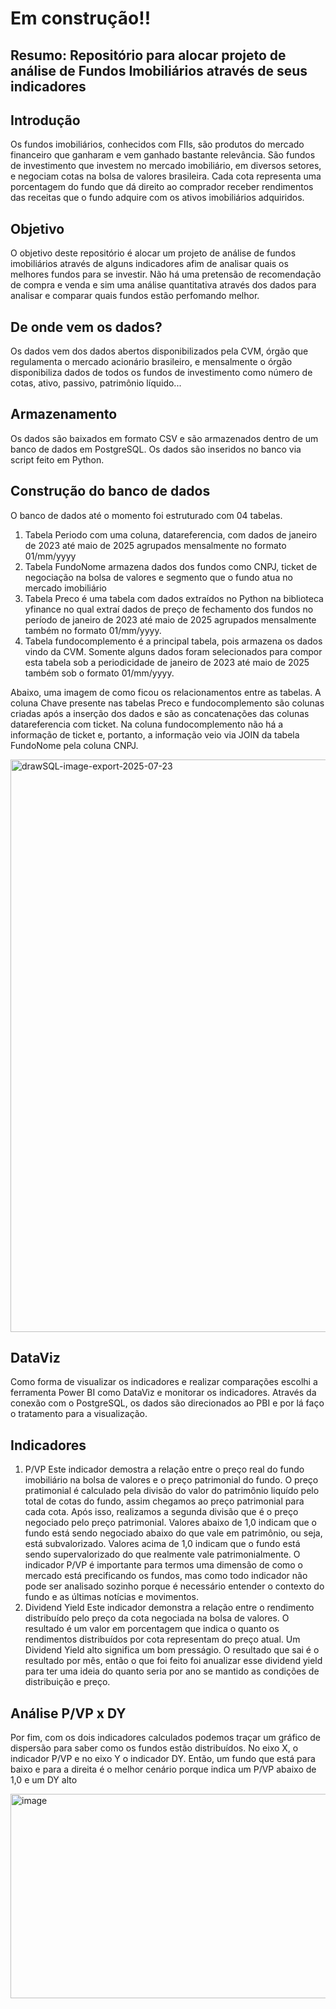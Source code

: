 # Em construção!!
## Resumo: Repositório para alocar projeto de análise de Fundos Imobiliários através de seus indicadores

## Introdução
Os fundos imobiliários, conhecidos com FIIs, são produtos do mercado financeiro que ganharam e vem ganhado bastante relevância. São fundos de investimento que investem no mercado imobiliário, em diversos setores, e negociam cotas na bolsa de valores brasileira. Cada cota representa uma porcentagem do fundo que dá direito ao comprador receber rendimentos das receitas que o fundo adquire com os ativos imobiliários adquiridos.

## Objetivo

O objetivo deste repositório é alocar um projeto de análise de fundos imobiliários através de alguns indicadores afim de analisar quais os melhores fundos para se investir. Não há uma pretensão de recomendação de compra e venda e sim uma análise quantitativa através dos dados para analisar e comparar quais fundos estão perfomando melhor.

## De onde vem os dados?

Os dados vem dos dados abertos disponibilizados pela CVM, órgão que regulamenta o mercado acionário brasileiro, e mensalmente o órgão disponibiliza dados de todos os fundos de investimento como número de cotas, ativo, passivo, patrimônio líquido...

## Armazenamento

Os dados são baixados em formato CSV e são armazenados dentro de um banco de dados em PostgreSQL. Os dados são inseridos no banco via script feito em Python.

## Construção do banco de dados

O banco de dados até o momento foi estruturado com 04 tabelas.
  1. Tabela Periodo com uma coluna, datareferencia, com dados de janeiro de 2023 até maio de 2025 agrupados mensalmente no formato 01/mm/yyyy
  2. Tabela FundoNome armazena dados dos fundos como CNPJ, ticket de negociação na bolsa de valores e segmento que o fundo atua no mercado imobiliário
  3. Tabela Preco é uma tabela com dados extraídos no Python na biblioteca yfinance no qual extraí dados de preço de fechamento dos fundos no período de janeiro de 2023 até maio de 2025 agrupados mensalmente também no formato 01/mm/yyyy.
  4. Tabela fundocomplemento é a principal tabela, pois armazena os dados vindo da CVM. Somente alguns dados foram selecionados para compor esta tabela sob a periodicidade de janeiro de 2023 até maio de 2025 também sob o formato 01/mm/yyyy.

  Abaixo, uma imagem de como ficou os relacionamentos entre as tabelas. A coluna Chave presente nas tabelas Preco e fundocomplemento são colunas criadas após a inserção dos dados e são as concatenações das colunas datareferencia com ticket. Na coluna fundocomplemento não há a informação de ticket e, portanto, a informação veio via JOIN da tabela FundoNome pela coluna CNPJ.

<img width="1862" height="916" alt="drawSQL-image-export-2025-07-23" src="https://github.com/user-attachments/assets/fa347aca-ccce-4a95-9389-e96a235385cd" />

## DataViz

Como forma de visualizar os indicadores e realizar comparações escolhi a ferramenta Power BI como DataViz e monitorar os indicadores. Através da conexão com o PostgreSQL, os dados são direcionados ao PBI e por lá faço o tratamento para a visualização.

## Indicadores

1. P/VP
   Este indicador demostra a relação entre o preço real do fundo imobiliário na bolsa de valores e o preço patrimonial do fundo. O preço pratimonial é calculado pela divisão do valor do patrimônio liquído pelo total de cotas do fundo, assim chegamos ao preço patrimonial para cada cota. Após isso, realizamos a segunda divisão que é o preço negociado pelo preço patrimonial. Valores abaixo de 1,0 indicam que o fundo está sendo negociado abaixo do que vale em patrimônio, ou seja, está subvalorizado. Valores acima de 1,0 indicam que o fundo está sendo supervalorizado do que realmente vale patrimonialmente. O indicador P/VP é importante para termos uma dimensão de como o mercado está precificando os fundos, mas como todo indicador não pode ser analisado sozinho porque é necessário entender o contexto do fundo e as últimas notícias e movimentos.
2. Dividend Yield
   Este indicador demonstra a relação entre o rendimento distribuído pelo preço da cota negociada na bolsa de valores. O resultado é um valor em porcentagem que indica o quanto os rendimentos distribuídos por cota representam do preço atual. Um Dividend Yield alto significa um bom presságio. O resultado que sai é o resultado por mês, então o que foi feito foi anualizar esse dividend yield para ter uma ideia do quanto seria por ano se mantido as condições de distribuição e preço.

## Análise P/VP x DY
Por fim, com os dois indicadores calculados podemos traçar um gráfico de dispersão para saber como os fundos estão distribuídos. No eixo X, o indicador P/VP e no eixo Y o indicador DY. Então, um fundo que está para baixo e para a direita é o melhor cenário porque indica um P/VP abaixo de 1,0 e um DY alto

<img width="754" height="327" alt="image" src="https://github.com/user-attachments/assets/a6ae491c-94ad-428f-87ed-3be61b4653cf" />
